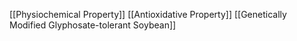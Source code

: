 [[Physiochemical Property]]
[[Antioxidative Property]]
[[Genetically Modified Glyphosate-tolerant Soybean]]

